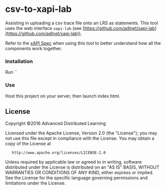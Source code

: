 # csv-to-xapi-lab
Assisting in uploading a csv trace file onto an LRS as statements. This tool uses the web interface `xapi-lab` (see [https://github.com/adlnet/xapi-lab](https://github.com/adlnet/xapi-lab)).

Refer to the [xAPI Spec](https://github.com/adlnet/xAPI-Spec/blob/master/xAPI.md) when using this tool to better understand how all the components work together.

### Installation

Run ``

### Use

Host this project on your server, then launch index.html.

## License
   Copyright &copy;2016 Advanced Distributed Learning

   Licensed under the Apache License, Version 2.0 (the "License");
   you may not use this file except in compliance with the License.
   You may obtain a copy of the License at

       http://www.apache.org/licenses/LICENSE-2.0

   Unless required by applicable law or agreed to in writing, software
   distributed under the License is distributed on an "AS IS" BASIS,
   WITHOUT WARRANTIES OR CONDITIONS OF ANY KIND, either express or implied.
   See the License for the specific language governing permissions and
   limitations under the License.
